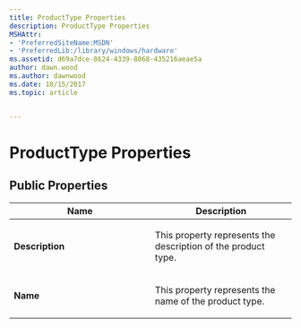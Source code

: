 ```yaml
---
title: ProductType Properties
description: ProductType Properties
MSHAttr:
- 'PreferredSiteName:MSDN'
- 'PreferredLib:/library/windows/hardware'
ms.assetid: d69a7dce-8624-4339-8868-435216aeae5a
author: dawn.wood
ms.author: dawnwood
ms.date: 10/15/2017
ms.topic: article


---
```


# ProductType Properties


## <span id="Public_Properties"></span><span id="public_properties"></span><span id="PUBLIC_PROPERTIES"></span>Public Properties


<table>
<colgroup>
<col width="50%" />
<col width="50%" />
</colgroup>
<thead>
<tr class="header">
<th>Name</th>
<th>Description</th>
</tr>
</thead>
<tbody>
<tr class="odd">
<td><p><strong>Description</strong></p></td>
<td><p>This property represents the description of the product type.</p></td>
</tr>
<tr class="even">
<td><p><strong>Name</strong></p></td>
<td><p>This property represents the name of the product type.</p></td>
</tr>
</tbody>
</table>

 

 

 






